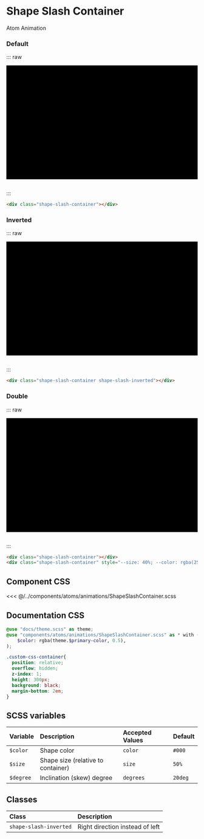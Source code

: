 # Shape Slash Container
<Badge type="tip">Atom</Badge> <Badge type="info">Animation</Badge>

### Default
::: raw
<div class="dev-section without-restrictions">
    <div class="custom-css-container">
        <div class="shape-slash-container"></div>
    </div>
</div>
:::

```html
<div class="shape-slash-container"></div>
```

### Inverted
::: raw
<div class="dev-section without-restrictions">
    <div class="custom-css-container">
        <div class="shape-slash-container shape-slash-inverted"></div>
    </div>
</div>
:::

```html
<div class="shape-slash-container shape-slash-inverted"></div>
```

### Double
::: raw
<div class="dev-section without-restrictions">
    <div class="custom-css-container">
        <div class="shape-slash-container"></div>
        <div class="shape-slash-container" style="--size: 40%; --color: rgba(255,0,255,0.2);"></div>
    </div>
</div>
:::

```html
<div class="shape-slash-container"></div>
<div class="shape-slash-container" style="--size: 40%; --color: rgba(255,0,255,0.2)"></div>
```

## Component CSS

<<< @/../components/atoms/animations/ShapeSlashContainer.scss

## Documentation CSS

```scss
@use "docs/theme.scss" as theme;
@use "components/atoms/animations/ShapeSlashContainer.scss" as * with (
    $color: rgba(theme.$primary-color, 0.5),
);

.custom-css-container{
  position: relative;
  overflow: hidden;
  z-index: 1;
  height: 300px;
  background: black;
  margin-bottom: 2em;
}
```


## SCSS variables

| Variable     | Description                        | Accepted Values | Default    |
|:-------------|:-----------------------------------|:----------------|:-----------|
| `$color`     | Shape color                        | `color`         | `#000`     |
| `$size`      | Shape size (relative to container) | `size`          | `50%`      |
| `$degree`    | Inclination (skew) degree          | `degrees`       | `20deg`    |

## Classes

| Class                     | Description                     |
|:--------------------------|:--------------------------------|
| `shape-slash-inverted`    | Right direction instead of left |

<style lang="scss">
@use "docs/theme.scss" as theme;
@use "components/atoms/animations/ShapeSlashContainer.scss" as * with (
    $color: rgba(theme.$primary-color, 0.5),
);

.custom-css-container{
  position: relative;
  overflow: hidden;
  z-index: 1;
  height: 300px;
  background: black;
  margin-bottom: 2em;
}
</style>